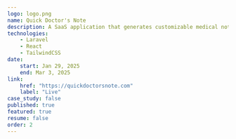 ```yaml
---
logo: logo.png
name: Quick Doctor's Note
description: A SaaS application that generates customizable medical notes by following step by step process. It has user profile management and a comprehensive admin dashboard for handing administrative tasks.
technologies:
    - Laravel
    - React
    - TailwindCSS
date:
    start: Jan 29, 2025
    end: Mar 3, 2025
link:
    href: "https://quickdoctorsnote.com"
    label: "Live"
case_study: false
published: true
featured: true
resume: false
order: 2
---
```


